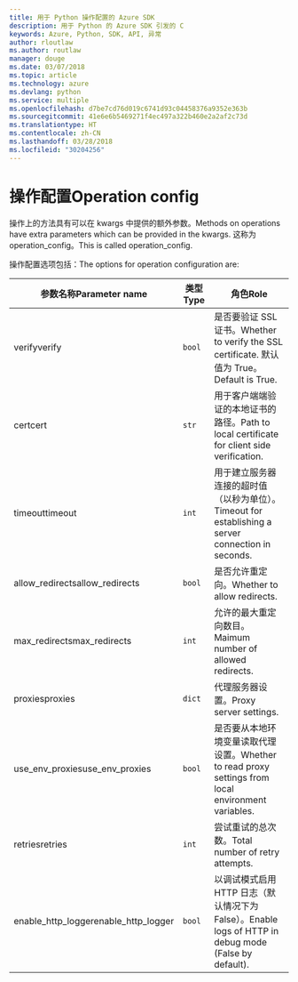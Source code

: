 ```yaml
---
title: 用于 Python 操作配置的 Azure SDK
description: 用于 Python 的 Azure SDK 引发的 C
keywords: Azure, Python, SDK, API, 异常
author: rloutlaw
ms.author: routlaw
manager: douge
ms.date: 03/07/2018
ms.topic: article
ms.technology: azure
ms.devlang: python
ms.service: multiple
ms.openlocfilehash: d7be7cd76d019c6741d93c04458376a9352e363b
ms.sourcegitcommit: 41e6e6b5469271f4ec497a322b460e2a2af2c73d
ms.translationtype: HT
ms.contentlocale: zh-CN
ms.lasthandoff: 03/28/2018
ms.locfileid: "30204256"
---
```

# <a name="operation-config"></a><span data-ttu-id="b93da-104">操作配置</span><span class="sxs-lookup"><span data-stu-id="b93da-104">Operation config</span></span> 

<span data-ttu-id="b93da-105">操作上的方法具有可以在 kwargs 中提供的额外参数。</span><span class="sxs-lookup"><span data-stu-id="b93da-105">Methods on operations have extra parameters which can be provided in the kwargs.</span></span> <span data-ttu-id="b93da-106">这称为 operation_config。</span><span class="sxs-lookup"><span data-stu-id="b93da-106">This is called operation_config.</span></span>

<span data-ttu-id="b93da-107">操作配置选项包括：</span><span class="sxs-lookup"><span data-stu-id="b93da-107">The options for operation configuration are:</span></span>

|<span data-ttu-id="b93da-108">参数名称</span><span class="sxs-lookup"><span data-stu-id="b93da-108">Parameter name</span></span>|<span data-ttu-id="b93da-109">类型</span><span class="sxs-lookup"><span data-stu-id="b93da-109">Type</span></span>|<span data-ttu-id="b93da-110">角色</span><span class="sxs-lookup"><span data-stu-id="b93da-110">Role</span></span>|
|----------------------|------|---------------|
| <span data-ttu-id="b93da-111">verify</span><span class="sxs-lookup"><span data-stu-id="b93da-111">verify</span></span> |`bool`|<span data-ttu-id="b93da-112">是否要验证 SSL 证书。</span><span class="sxs-lookup"><span data-stu-id="b93da-112">Whether to verify the SSL certificate.</span></span> <span data-ttu-id="b93da-113">默认值为 True。</span><span class="sxs-lookup"><span data-stu-id="b93da-113">Default is True.</span></span>|
|  <span data-ttu-id="b93da-114">cert</span><span class="sxs-lookup"><span data-stu-id="b93da-114">cert</span></span> |`str`| <span data-ttu-id="b93da-115">用于客户端端验证的本地证书的路径。</span><span class="sxs-lookup"><span data-stu-id="b93da-115">Path to local certificate for client side verification.</span></span>|
|  <span data-ttu-id="b93da-116">timeout</span><span class="sxs-lookup"><span data-stu-id="b93da-116">timeout</span></span> |`int`| <span data-ttu-id="b93da-117">用于建立服务器连接的超时值（以秒为单位）。</span><span class="sxs-lookup"><span data-stu-id="b93da-117">Timeout for establishing a server connection in seconds.</span></span>|
|  <span data-ttu-id="b93da-118">allow_redirects</span><span class="sxs-lookup"><span data-stu-id="b93da-118">allow_redirects</span></span> |`bool` | <span data-ttu-id="b93da-119">是否允许重定向。</span><span class="sxs-lookup"><span data-stu-id="b93da-119">Whether to allow redirects.</span></span>|
|  <span data-ttu-id="b93da-120">max_redirects</span><span class="sxs-lookup"><span data-stu-id="b93da-120">max_redirects</span></span>  |`int`| <span data-ttu-id="b93da-121">允许的最大重定向数目。</span><span class="sxs-lookup"><span data-stu-id="b93da-121">Maimum number of allowed redirects.</span></span>|
|  <span data-ttu-id="b93da-122">proxies</span><span class="sxs-lookup"><span data-stu-id="b93da-122">proxies</span></span>  |`dict` |<span data-ttu-id="b93da-123">代理服务器设置。</span><span class="sxs-lookup"><span data-stu-id="b93da-123">Proxy server settings.</span></span>|
|  <span data-ttu-id="b93da-124">use_env_proxies</span><span class="sxs-lookup"><span data-stu-id="b93da-124">use_env_proxies</span></span> |`bool` |<span data-ttu-id="b93da-125">是否要从本地环境变量读取代理设置。</span><span class="sxs-lookup"><span data-stu-id="b93da-125">Whether to read proxy settings from local environment variables.</span></span>|
|  <span data-ttu-id="b93da-126">retries</span><span class="sxs-lookup"><span data-stu-id="b93da-126">retries</span></span>  |`int` | <span data-ttu-id="b93da-127">尝试重试的总次数。</span><span class="sxs-lookup"><span data-stu-id="b93da-127">Total number of retry attempts.</span></span>|
|  <span data-ttu-id="b93da-128">enable_http_logger</span><span class="sxs-lookup"><span data-stu-id="b93da-128">enable_http_logger</span></span> | `bool`| <span data-ttu-id="b93da-129">以调试模式启用 HTTP 日志（默认情况下为 False）。</span><span class="sxs-lookup"><span data-stu-id="b93da-129">Enable logs of HTTP in debug mode (False by default).</span></span>|
